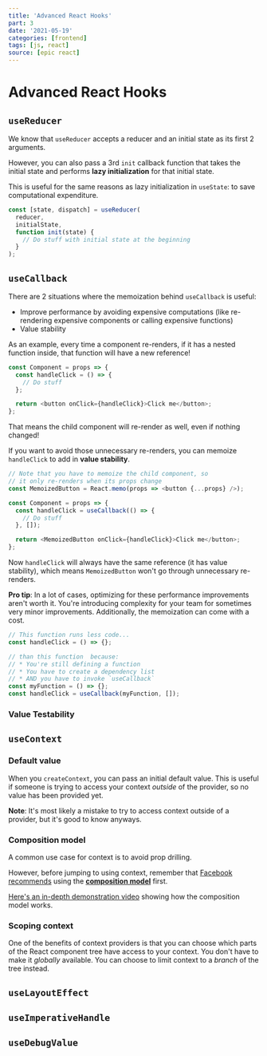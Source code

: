 ```yaml
---
title: 'Advanced React Hooks'
part: 3
date: '2021-05-19'
categories: [frontend]
tags: [js, react]
source: [epic react]
---
```


# Advanced React Hooks

## `useReducer`

We know that `useReducer` accepts a reducer and an initial state as its first 2 arguments.

However, you can also pass a 3rd `init` callback function that takes the initial state and performs **lazy initialization** for that initial state.

This is useful for the same reasons as lazy initialization in `useState`: to save computational expenditure.

```js
const [state, dispatch] = useReducer(
  reducer,
  initialState,
  function init(state) {
    // Do stuff with initial state at the beginning
  }
);
```

## `useCallback`

There are 2 situations where the memoization behind `useCallback` is useful:

- Improve performance by avoiding expensive computations (like re-rendering expensive components or calling expensive functions)
- Value stability

As an example, every time a component re-renders, if it has a nested function inside, that function will have a new reference!

```js
const Component = props => {
  const handleClick = () => {
    // Do stuff
  };

  return <button onClick={handleClick}>Click me</button>;
};
```

That means the child component will re-render as well, even if nothing changed!

If you want to avoid those unnecessary re-renders, you can memoize `handleClick` to add in **value stability**.

```js
// Note that you have to memoize the child component, so
// it only re-renders when its props change
const MemoizedButton = React.memo(props => <button {...props} />);

const Component = props => {
  const handleClick = useCallback(() => {
    // Do stuff
  }, []);

  return <MemoizedButton onClick={handleClick}>Click me</button>;
};
```

Now `handleClick` will always have the same reference (it has value stability), which means `MemoizedButton` won't go through unnecessary re-renders.

**Pro tip**: In a lot of cases, optimizing for these performance improvements aren't worth it. You're introducing complexity for your team for sometimes very minor improvements. Additionally, the memoization can come with a cost.

```js
// This function runs less code...
const handleClick = () => {};

// than this function  because:
// * You're still defining a function
// * You have to create a dependency list
// * AND you have to invoke `useCallback`
const myFunction = () => {};
const handleClick = useCallback(myFunction, []);
```

### Value Testability

## `useContext`

### Default value

When you `createContext`, you can pass an initial default value. This is useful if someone is trying to access your context _outside_ of the provider, so no value has been provided yet.

**Note**: It's most likely a mistake to try to access context outside of a provider, but it's good to know anyways.

### Composition model

A common use case for context is to avoid prop drilling.

However, before jumping to using context, remember that [Facebook recommends](https://reactjs.org/docs/context.html#before-you-use-context) using the [**composition model**](https://reactjs.org/docs/composition-vs-inheritance.html) first.

[Here's an in-depth demonstration video](https://www.youtube.com/watch?v=3XaXKiXtNjw) showing how the composition model works.

### Scoping context

One of the benefits of context providers is that you can choose which parts of the React component tree have access to your context. You don't have to make it _globally_ available. You can choose to limit context to a _branch_ of the tree instead.

## `useLayoutEffect`

## `useImperativeHandle`

## `useDebugValue`
